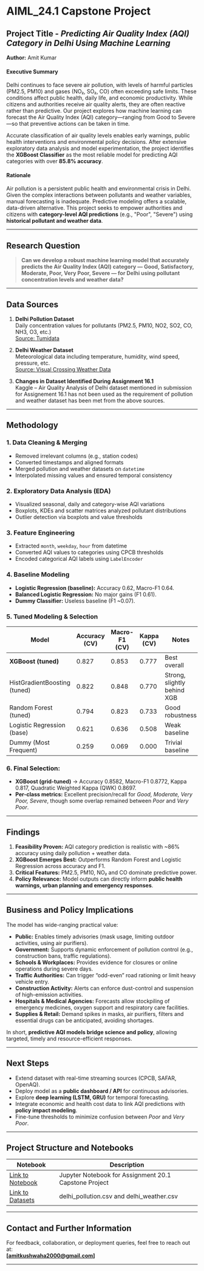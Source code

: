 # AIML_24.1 Capstone Project
## Project Title - *Predicting Air Quality Index (AQI) Category in Delhi Using Machine Learning*

**Author:** Amit Kumar

#### Executive Summary
Delhi continues to face severe air pollution, with levels of harmful particles (PM2.5, PM10) and gases (NO₂, SO₂, CO) often exceeding safe limits. These conditions affect public health, daily life, and economic productivity. While citizens and authorities receive air quality alerts, they are often reactive rather than predictive. Our project explores how machine learning can forecast the Air Quality Index (AQI) category—ranging from Good to Severe—so that preventive actions can be taken in time.

Accurate classification of air quality levels enables early warnings, public health interventions and environmental policy decisions. After extensive exploratory data analysis and model experimentation, the project identifies the **XGBoost Classifier** as the most reliable model for predicting AQI categories with over **85.8% accuracy**.

#### Rationale
Air pollution is a persistent public health and environmental crisis in Delhi. Given the complex interactions between pollutants and weather variables, manual forecasting is inadequate. Predictive modeling offers a scalable, data-driven alternative. This project seeks to empower authorities and citizens with **category-level AQI predictions** (e.g., "Poor", "Severe") using **historical pollutant and weather data**.

---

## Research Question

> **Can we develop a robust machine learning model that accurately predicts the Air Quality Index (AQI) category — Good, Satisfactory, Moderate, Poor, Very Poor, Severe — for Delhi using pollutant concentration levels and weather data?**

---

## Data Sources

1. **Delhi Pollution Dataset**  
   Daily concentration values for pollutants (PM2.5, PM10, NO2, SO2, CO, NH3, O3, etc.)  
   [Source: Tumidata](https://hub.tumidata.org/dataset/air_quality_analysis_of_delhi_delhi)

2. **Delhi Weather Dataset**  
   Meteorological data including temperature, humidity, wind speed, pressure, etc.  
   [Source: Visual Crossing Weather Data](https://www.visualcrossing.com/weather-query-builder/)

3. **Changes in Dataset Identified During Assignment 16.1**  
   Kaggle – Air Quality Analysis of Delhi dataset mentioned in submission for Assignement 16.1 has not been used as the requirement of pollution and weather dataset has been met from the above sources.     

  
---

## Methodology

### 1. **Data Cleaning & Merging**
- Removed irrelevant columns (e.g., station codes)
- Converted timestamps and aligned formats
- Merged pollution and weather datasets on `datetime`
- Interpolated missing values and ensured temporal consistency

### 2. **Exploratory Data Analysis (EDA)**
- Visualized seasonal, daily and category-wise AQI variations
- Boxplots, KDEs and scatter matrices analyzed pollutant distributions
- Outlier detection via boxplots and value thresholds

### 3. **Feature Engineering**
- Extracted `month`, `weekday`, `hour` from datetime
- Converted AQI values to categories using CPCB thresholds
- Encoded categorical AQI labels using `LabelEncoder`

### 4. Baseline Modeling  
- **Logistic Regression (baseline):** Accuracy 0.62, Macro-F1 0.64.  
- **Balanced Logistic Regression:** No major gains (F1 0.61).  
- **Dummy Classifier:** Useless baseline (F1 ~0.07). 

### 5. Tuned Modeling & Selection  
| Model                     | Accuracy (CV) | Macro-F1 (CV) | Kappa (CV) | Notes |
|----------------------------|---------------|---------------|------------|-------|
| **XGBoost (tuned)**        | 0.827 | 0.853 | 0.777 | Best overall |
| HistGradientBoosting (tuned)| 0.822 | 0.848 | 0.770 | Strong, slightly behind XGB |
| Random Forest (tuned)      | 0.794 | 0.823 | 0.733 | Good robustness |
| Logistic Regression (base) | 0.621 | 0.636 | 0.508 | Weak baseline |
| Dummy (Most Frequent)      | 0.259 | 0.069 | 0.000 | Trivial baseline |  

### 6. **Final Selection:**  
- **XGBoost (grid-tuned)** → Accuracy 0.8582, Macro-F1 0.8772, Kappa 0.817, Quadratic Weighted Kappa (QWK) 0.8697.  
- **Per-class metrics:** Excellent precision/recall for *Good, Moderate, Very Poor, Severe*, though some overlap remained between *Poor* and *Very Poor*.  
---

## Findings  

1. **Feasibility Proven:** AQI category prediction is realistic with ~86% accuracy using daily pollution + weather data.  
2. **XGBoost Emerges Best:** Outperforms Random Forest and Logistic Regression across accuracy and F1.  
3. **Critical Features:** PM2.5, PM10, NO₂ and CO dominate predictive power.  
4. **Policy Relevance:** Model outputs can directly inform **public health warnings, urban planning and emergency responses**.  

---
## Business and Policy Implications  

The model has wide-ranging practical value:  

- **Public:** Enables timely advisories (mask usage, limiting outdoor activities, using air purifiers).  
- **Government:** Supports dynamic enforcement of pollution control (e.g., construction bans, traffic regulations).  
- **Schools & Workplaces:** Provides evidence for closures or online operations during severe days.  
- **Traffic Authorities:** Can trigger “odd-even” road rationing or limit heavy vehicle entry.  
- **Construction Activity:** Alerts can enforce dust-control and suspension of high-emission activities.  
- **Hospitals & Medical Agencies:** Forecasts allow stockpiling of emergency medicines, oxygen support and respiratory care facilities.  
- **Supplies & Retail:** Demand spikes in masks, air purifiers, filters and essential drugs can be anticipated, avoiding shortages.  

In short, **predictive AQI models bridge science and policy**, allowing targeted, timely and resource-efficient responses.  


---

## Next Steps

- Extend dataset with real-time streaming sources (CPCB, SAFAR, OpenAQ).  
- Deploy model as a **public dashboard / API** for continuous advisories.  
- Explore **deep learning (LSTM, GRU)** for temporal forecasting.  
- Integrate economic and health cost data to link AQI predictions with **policy impact modeling**.  
- Fine-tune thresholds to minimize confusion between *Poor* and *Very Poor*.  

---

## Project Structure and Notebooks

| Notebook | Description |
|----------|-------------|
| [Link to Notebook](https://github.com/amitkushwaha2000/AIML_20.1_Capstone/blob/main/20.1%20Capstone_AK_AQI%20Prediction.ipynb) | Jupyter Notebook for Assignment 20.1 Capstone Project |
| [Link to Datasets](https://github.com/amitkushwaha2000/AIML_20.1_Capstone/tree/main/data) | delhi_pollution.csv and delhi_weather.csv |

---

## Contact and Further Information

For feedback, collaboration, or deployment queries, feel free to reach out at:  
**[amitkushwaha2000@gmail.com]**

---
